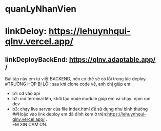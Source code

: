 # quanLyNhanVien <br/>
# linkDeloy: https://lehuynhqui-qlnv.vercel.app/ <br/>
## linkDeployBackEnd: https://qlnv.adaptable.app/ /<br/>
Bài tập này em tự viết BACKEND, nên có thể sẽ có lỗi trong lúc deploy. <br/>
#TRƯỜNG HỢP BỊ LỖI: sau khi clone code về, anh chị giúp em: <br/>
- b1: cd vào api <br/>
- b2: mở terminal lên, khởi tạo node module giúp em và chạy: npm run dev <br/>
- b3: chạy live server của file index.html để sử dụng như bình thường ##Hoặc vào link deploy em đã đính kèm ở trên:https://lehuynhqui-qlnv.vercel.app/  . <br/>
EM XIN CAM ON.
 
